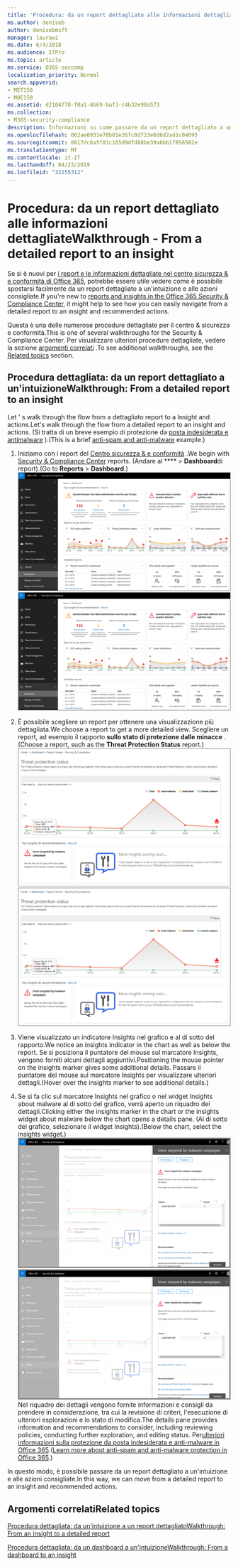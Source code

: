 ```yaml
---
title: 'Procedura: da un report dettagliato alle informazioni dettagliate'
ms.author: deniseb
author: denisebmsft
manager: laurawi
ms.date: 6/4/2018
ms.audience: ITPro
ms.topic: article
ms.service: O365-seccomp
localization_priority: Normal
search.appverid:
- MET150
- MOE150
ms.assetid: d2104778-f0a1-4b69-baf3-c4b32e98a573
ms.collection:
- M365-security-compliance
description: Informazioni su come passare da un report dettagliato a un'intuizione con azioni consigliate nel centro &amp; sicurezza e conformità.
ms.openlocfilehash: 062ae0931e78b01e26fc0d723e6d6d2ad1c04095
ms.sourcegitcommit: 0017dc6a5f81c165d9dfd88be39a6bb17856582e
ms.translationtype: MT
ms.contentlocale: it-IT
ms.lasthandoff: 04/23/2019
ms.locfileid: "32255312"
---
```

# <a name="walkthrough---from-a-detailed-report-to-an-insight"></a><span data-ttu-id="1221b-103">Procedura: da un report dettagliato alle informazioni dettagliate</span><span class="sxs-lookup"><span data-stu-id="1221b-103">Walkthrough - From a detailed report to an insight</span></span>

<span data-ttu-id="1221b-104">Se si è nuovi per [i report e le informazioni dettagliate nel centro sicurezza &amp; e conformità di Office 365](reports-and-insights-in-security-and-compliance.md), potrebbe essere utile vedere come è possibile spostarsi facilmente da un report dettagliato a un'intuizione e alle azioni consigliate.</span><span class="sxs-lookup"><span data-stu-id="1221b-104">If you're new to [reports and insights in the Office 365 Security &amp; Compliance Center](reports-and-insights-in-security-and-compliance.md), it might help to see how you can easily navigate from a detailed report to an insight and recommended actions.</span></span> 
  
<span data-ttu-id="1221b-105">Questa è una delle numerose procedure dettagliate per il centro &amp; sicurezza e conformità.</span><span class="sxs-lookup"><span data-stu-id="1221b-105">This is one of several walkthroughs for the Security &amp; Compliance Center.</span></span> <span data-ttu-id="1221b-106">Per visualizzare ulteriori procedure dettagliate, vedere la sezione [argomenti correlati](#related-topics) .</span><span class="sxs-lookup"><span data-stu-id="1221b-106">To see additional walkthroughs, see the [Related topics](#related-topics) section.</span></span> 
  
## <a name="walkthrough-from-a-detailed-report-to-an-insight"></a><span data-ttu-id="1221b-107">Procedura dettagliata: da un report dettagliato a un'intuizione</span><span class="sxs-lookup"><span data-stu-id="1221b-107">Walkthrough: From a detailed report to an insight</span></span>

<span data-ttu-id="1221b-108">Let ' s walk through the flow from a dettagliato report to a Insight and actions.</span><span class="sxs-lookup"><span data-stu-id="1221b-108">Let's walk through the flow from a detailed report to an insight and actions.</span></span> <span data-ttu-id="1221b-109">(Si tratta di un breve esempio di protezione da [posta indesiderata e antimalware](anti-spam-and-anti-malware-protection.md) ).</span><span class="sxs-lookup"><span data-stu-id="1221b-109">(This is a brief [anti-spam and anti-malware](anti-spam-and-anti-malware-protection.md) example.)</span></span> 
  
1. <span data-ttu-id="1221b-110">Iniziamo con i report del [Centro sicurezza &amp; e conformità](https://protection.office.com) .</span><span class="sxs-lookup"><span data-stu-id="1221b-110">We begin with [Security &amp; Compliance Center](https://protection.office.com) reports.</span></span> <span data-ttu-id="1221b-111">(Andare al \*\*\*\* \> **Dashboard**di report).</span><span class="sxs-lookup"><span data-stu-id="1221b-111">(Go to **Reports** \> **Dashboard**.)</span></span> <br/><span data-ttu-id="1221b-112">![Nel centro sicurezza &amp; e conformità, andare al dashboard \> dei report](media/68f3bb7c-b4f7-4cca-904b-478643a93c94.png)</span><span class="sxs-lookup"><span data-stu-id="1221b-112">![In the Security &amp; Compliance Center, go to Reports \> Dashboard](media/68f3bb7c-b4f7-4cca-904b-478643a93c94.png)</span></span>
  
2. <span data-ttu-id="1221b-113">È possibile scegliere un report per ottenere una visualizzazione più dettagliata.</span><span class="sxs-lookup"><span data-stu-id="1221b-113">We choose a report to get a more detailed view.</span></span> <span data-ttu-id="1221b-114">Scegliere un report, ad esempio il rapporto **sullo stato di protezione dalle minacce** .</span><span class="sxs-lookup"><span data-stu-id="1221b-114">(Choose a report, such as the **Threat Protection Status** report.)</span></span><br/><span data-ttu-id="1221b-115">![Rapporto sullo stato di protezione dalle minacce che mostra informazioni dettagliate](media/f47d7dbd-816a-47ba-b8db-53919fbed192.png)</span><span class="sxs-lookup"><span data-stu-id="1221b-115">![Threat Protection Status report showing insights](media/f47d7dbd-816a-47ba-b8db-53919fbed192.png)</span></span>
  
3. <span data-ttu-id="1221b-116">Viene visualizzato un indicatore Insights nel grafico e al di sotto del rapporto.</span><span class="sxs-lookup"><span data-stu-id="1221b-116">We notice an insights indicator in the chart as well as below the report.</span></span> <span data-ttu-id="1221b-117">Se si posiziona il puntatore del mouse sul marcatore Insights, vengono forniti alcuni dettagli aggiuntivi.</span><span class="sxs-lookup"><span data-stu-id="1221b-117">Positioning the mouse pointer on the insights marker gives some additional details.</span></span> <span data-ttu-id="1221b-118">Passare il puntatore del mouse sul marcatore Insights per visualizzare ulteriori dettagli.</span><span class="sxs-lookup"><span data-stu-id="1221b-118">(Hover over the insights marker to see additional details.)</span></span>
    
4. <span data-ttu-id="1221b-119">Se si fa clic sul marcatore Insights nel grafico o nel widget Insights about malware al di sotto del grafico, verrà aperto un riquadro dei dettagli.</span><span class="sxs-lookup"><span data-stu-id="1221b-119">Clicking either the insights marker in the chart or the insights widget about malware below the chart opens a details pane.</span></span> <span data-ttu-id="1221b-120">(Al di sotto del grafico, selezionare il widget Insights).</span><span class="sxs-lookup"><span data-stu-id="1221b-120">(Below the chart, select the insights widget.)</span></span><br/><span data-ttu-id="1221b-121">![Dettagli per informazioni dettagliate su malware](media/2c8bccc5-ca4e-4bb9-ad4c-55fcee0535b7.png)</span><span class="sxs-lookup"><span data-stu-id="1221b-121">![Details for insights about malware](media/2c8bccc5-ca4e-4bb9-ad4c-55fcee0535b7.png)</span></span><br/><span data-ttu-id="1221b-122">Nel riquadro dei dettagli vengono fornite informazioni e consigli da prendere in considerazione, tra cui la revisione di criteri, l'esecuzione di ulteriori esplorazioni e lo stato di modifica.</span><span class="sxs-lookup"><span data-stu-id="1221b-122">The details pane provides information and recommendations to consider, including reviewing policies, conducting further exploration, and editing status.</span></span> <span data-ttu-id="1221b-123">Per[ulteriori informazioni sulla protezione da posta indesiderata e anti-malware in Office 365](anti-spam-and-anti-malware-protection.md).</span><span class="sxs-lookup"><span data-stu-id="1221b-123">([Learn more about anti-spam and anti-malware protection in Office 365](anti-spam-and-anti-malware-protection.md).)</span></span>
    
<span data-ttu-id="1221b-124">In questo modo, è possibile passare da un report dettagliato a un'intuizione e alle azioni consigliate.</span><span class="sxs-lookup"><span data-stu-id="1221b-124">In this way, we can move from a detailed report to an insight and recommended actions.</span></span> 
  
## <a name="related-topics"></a><span data-ttu-id="1221b-125">Argomenti correlati</span><span class="sxs-lookup"><span data-stu-id="1221b-125">Related topics</span></span>

[<span data-ttu-id="1221b-126">Procedura dettagliata: da un'intuizione a un report dettagliato</span><span class="sxs-lookup"><span data-stu-id="1221b-126">Walkthrough: From an insight to a detailed report</span></span>](from-an-insight-to-a-detailed-report.md)
  
[<span data-ttu-id="1221b-127">Procedura dettagliata: da un dashboard a un'intuizione</span><span class="sxs-lookup"><span data-stu-id="1221b-127">Walkthrough: From a dashboard to an insight</span></span>](from-a-dashboard-to-an-insight.md)
  

